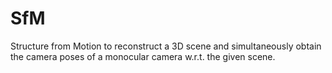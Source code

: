 # SfM
Structure from Motion to reconstruct a 3D scene and simultaneously obtain the camera poses of a monocular camera w.r.t. the given scene.
